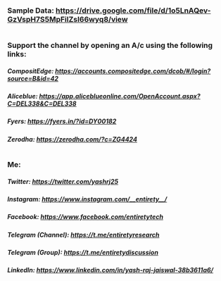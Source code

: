 ### Sample Data: https://drive.google.com/file/d/1o5LnAQev-GzVspH7S5MpFilZsI66wyq8/view

#

### Support the channel by opening an A/c using the following links:
##### CompositEdge: https://accounts.compositedge.com/dcob/#/login?source=B&id=42
##### Aliceblue: https://app.aliceblueonline.com/OpenAccount.aspx?C=DEL338&C=DEL338
##### Fyers: https://fyers.in/?id=DY00182
##### Zerodha: https://zerodha.com/?c=ZG4424

#

### Me:
##### Twitter: https://twitter.com/yashrj25
##### Instagram: https://www.instagram.com/__entirety__/
##### Facebook: https://www.facebook.com/entiretytech
##### Telegram (Channel): https://t.me/entiretyresearch
##### Telegram (Group): https://t.me/entiretydiscussion
##### LinkedIn: https://www.linkedin.com/in/yash-raj-jaiswal-38b3611a6/
